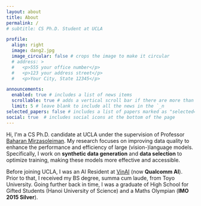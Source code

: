 ```yaml
---
layout: about
title: About
permalink: /
# subtitle: CS Ph.D. Student at UCLA

profile:
  align: right
  image: dang2.jpg
  image_circular: false # crops the image to make it circular
  # address: >
  #   <p>555 your office number</p>
  #   <p>123 your address street</p>
  #   <p>Your City, State 12345</p>

announcements:
  enabled: true # includes a list of news items
  scrollable: true # adds a vertical scroll bar if there are more than 3 news items
  limit: 5 # leave blank to include all the news in the `_n
selected_papers: false # includes a list of papers marked as "selected={true}"
social: true  # includes social icons at the bottom of the page
---
```


Hi, I'm a CS Ph.D. candidate at UCLA under the supervision of Professor <a href="https://baharanm.github.io/">Baharan Mirzasoleiman</a>. My research focuses on improving data quality to enhance the performance and efficiency of large (vision-)language models. Specifically, I work on **synthetic data generation** and **data selection** to optimize training, making these models more effective and accessible.

Before joining UCLA, I was an AI Resident at <a href="https://www.vinai.io/">VinAI</a> (now **Qualcomm AI**). Prior to that, I received my BS degree, summa cum laude, from Toyo University. Going further back in time, I was a graduate of High School for Gifted Students (Hanoi University of Science) and a Maths Olympian (**IMO 2015 Silver**).